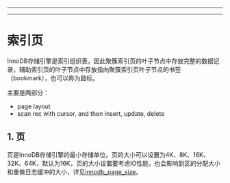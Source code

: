 
---
---





# 索引页

InnoDB存储引擎是索引组织表，因此聚簇索引页的叶子节点中存放完整的数据记录，辅助索引页的叶子节点中存放指向聚簇索引页叶子节点的书签（bookmark），也可以称为路标。

主要是两部分：

- page layout
- scan rec with cursor, and then insert, update, delete

## 1. 页

页是InnoDB存储引擎的最小存储单位。页的大小可以设置为4K、8K、16K、32K、64K，默认为16K，页的大小设置要考虑IO性能，也会影响到区的分配大小和重做日志缓冲的大小，详见[innodb_page_size](https://dev.mysql.com/doc/refman/5.7/en/innodb-parameters.html#sysvar_innodb_page_size)。



